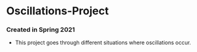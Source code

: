 # Oscillations-Project
### Created in Spring 2021
- This project goes through different situations where oscillations occur.
